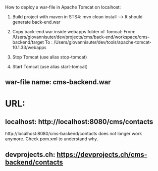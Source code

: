 How to deploy a war-file in Apache Tomcat on localhost:

1. Build project with maven in STS4: mvn clean install --> It should generate back-end.war

2. Copy back-end.war inside webapps folder of Tomcat:
	From: /Users/giovannisuter/dev/projects/cms/back-end/workspace/cms-backend/target
	To  : /Users/giovannisuter/dev/tools/apache-tomcat-10.1.33/webapps

3. Stop Tomcat (use alias stop-tomcat)

4. Start Tomcat (use alias start-tomcat)




war-file name: cms-backend.war
-------------

URL: 
===
localhost: http://localhost:8080/cms/contacts
---------
http://localhost:8080/cms-backend/contacts does not longer work anymore. Check pom.xml to understand why.


devprojects.ch: https://devprojects.ch/cms-backend/contacts
--------------
